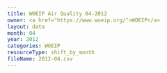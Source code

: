```yaml
---
title: WOEIP Air Quality 04-2012
owner: <a href="https://www.woeip.org/">WOEIP</a>
layout: data
month: 04
year: 2012
categories: WOEIP
resourceType: shift_by_month
fileName: 2012-04.csv
---
```

